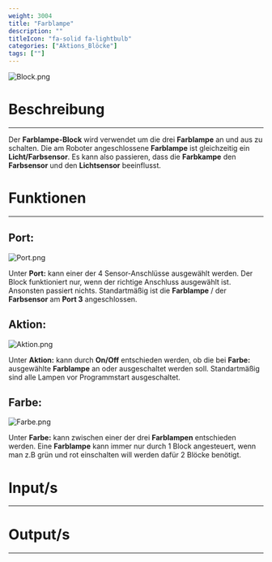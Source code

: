 ```yaml
---
weight: 3004
title: "Farblampe"
description: ""
titleIcon: "fa-solid fa-lightbulb"
categories: ["Aktions_Blöcke"]
tags: [""]
---
```


![Block.png](/images/nxt-images/Kapitel%202%20Aktion%20Bl%C3%B6cke/2.5%20Farblampe/Block.png)


# Beschreibung
---

Der **Farblampe-Block** wird verwendet um die drei **Farblampe** an und aus zu schalten. Die am Roboter angeschlossene **Farblampe** ist gleichzeitig ein **Licht/Farbsensor**. Es kann also passieren, dass die **Farbkampe** den **Farbsensor** und den **Lichtsensor** beeinflusst.

# Funktionen
---

## Port:

![Port.png](/images/nxt-images/Kapitel%202%20Aktion%20Bl%C3%B6cke/2.5%20Farblampe/Port.png)

Unter **Port:** kann einer der 4 Sensor-Anschlüsse ausgewählt werden. Der Block funktioniert nur, wenn der richtige Anschluss ausgewählt ist. Ansonsten passiert nichts. Standartmäßig ist die **Farblampe** / der **Farbsensor** am **Port 3** angeschlossen.

## Aktion:

![Aktion.png](/images/nxt-images/Kapitel%202%20Aktion%20Bl%C3%B6cke/2.5%20Farblampe/Aktion.png)

Unter **Aktion:** kann durch **On/Off** entschieden werden, ob die bei **Farbe:** ausgewählte **Farblampe** an oder ausgeschaltet werden soll. Standartmäßig sind alle Lampen vor Programmstart ausgeschaltet.

## Farbe:

![Farbe.png](/images/nxt-images/Kapitel%202%20Aktion%20Bl%C3%B6cke/2.5%20Farblampe/Farbe.png)

Unter **Farbe:** kann zwischen einer der drei **Farblampen** entschieden werden. Eine **Farblampe** kann immer nur durch 1 Block angesteuert, wenn man z.B grün und rot einschalten will werden dafür 2 Blöcke benötigt.

# Input/s
---

# Output/s
---

